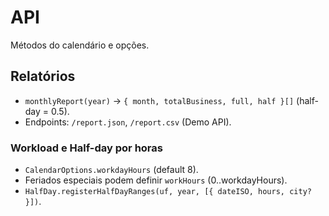 # API

Métodos do calendário e opções.


## Relatórios
- `monthlyReport(year)` → `{ month, totalBusiness, full, half }[]` (half-day = 0.5).
- Endpoints: `/report.json`, `/report.csv` (Demo API).


### Workload e Half-day por horas
- `CalendarOptions.workdayHours` (default 8).
- Feriados especiais podem definir `workHours` (0..workdayHours).
- `HalfDay.registerHalfDayRanges(uf, year, [{ dateISO, hours, city? }])`.
